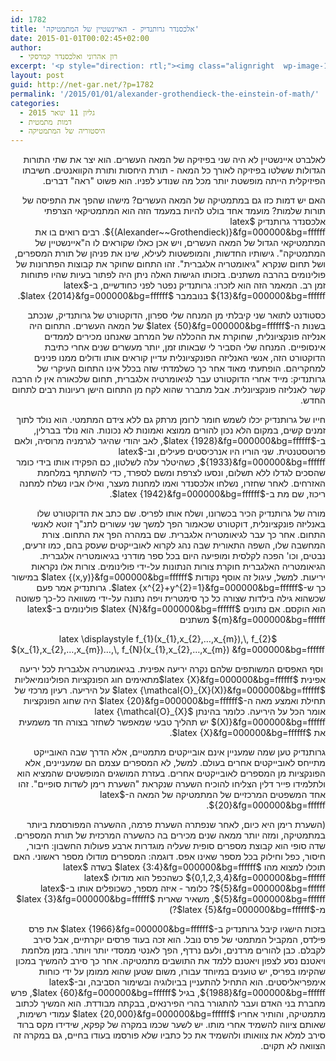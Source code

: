 ```yaml
---
id: 1782
title: 'אלכסנדר גרותנדיק - האיינשטיין של המתמטיקה'
date: 2015-01-01T00:02:45+02:00
author:
  - רון אהרוני ואלכסנדר קמרסקי
excerpt: '<p style="direction: rtl;"><img class="alignright  wp-image-1830" src="http://net-gar.net/wp-content/uploads/2015/01/alexanderGrotdnik.jpg" alt="alexanderGrotdnik" width="92" height="112" />לאלברט איינשטיין לא היה שני בפיזיקה של המאה העשרים. הוא יצר את שתי התורות הגדולות ששלטו בפיזיקה לאורך כל המאה - תורת היחסות ותורת הקוואנטים. האם יש דמות כזו גם במתמטיקה של המאה העשרים? מישהו שהפך את התפיסה של תורות שלמות? מועמד אחד בולט להיות במעמד הזה הוא המתמטיקאי הצרפתי אלכסנדר גרותנדיק. רבים רואים בו את המתמטיקאי הגדול של המאה העשרים, ויש אכן כאלו שקוראים לו ה"איינשטיין של המתמטיקה".</p>'
layout: post
guid: http://net-gar.net/?p=1782
permalink: '/2015/01/01/alexander-grothendieck-the-einstein-of-math/'
categories:
  - גליון 11 ינואר 2015
  - דמות מתמטית
  - היסטוריה של המתמטיקה
---
```

<p style="direction: rtl;">
  לאלברט איינשטיין לא היה שני בפיזיקה של המאה העשרים. הוא יצר את שתי התורות הגדולות ששלטו בפיזיקה לאורך כל המאה - תורת היחסות ותורת הקוואנטים. חשיבתו הפיזיקלית הייתה מופשטת יותר מכל מה שנודע לפניו. הוא פשוט "ראה" דברים.
</p>

<p style="direction: rtl;">
  האם יש דמות כזו גם במתמטיקה של המאה העשרים? מישהו שהפך את התפיסה של תורות שלמות? מועמד אחד בולט להיות במעמד הזה הוא המתמטיקאי הצרפתי אלכסנדר גרותנדיק $latex {(Alexander~~Grothendieck)}&fg=000000&bg=ffffff$. רבים רואים בו את המתמטיקאי הגדול של המאה העשרים, ויש אכן כאלו שקוראים לו ה"איינשטיין של המתמטיקה". גישותיו החדשות, והמופשטות לעילא, שינו את פניהן של תורת המספרים, ושל תחום שנקרא "גיאומטריה אלגברית". זהו התחום שחוקר את קבוצות הפתרונות של פולינומים בהרבה משתנים. בזכותו הגישות האלה ניתן היה לפתור בעיות שהיו פתוחות זמן רב. המאמר הזה הוא לזכרו: גרותנדיק נפטר לפני כחודשיים, ב-$latex {13}&fg=000000&bg=ffffff$ בנובמבר $latex {2014}&fg=000000&bg=ffffff$.
</p>

<p style="direction: rtl;">
  כסטודנט לתואר שני קיבלתי מן המנחה שלי ספרון, הדוקטורט של גרותנדיק, שנכתב בשנות ה-$latex {50}&fg=000000&bg=ffffff$ של המאה העשרים. התחום היה אנליזה פונקציונלית, שחוקרת את ההכללה של המרחב שאנחנו מכירים לממדים אינסופיים. המנחה שלי הסביר לי שבאותו זמן, יותר מעשרים שנים אחרי כתיבת הדוקטורט הזה, אנשי האנליזה הפונקציונלית עדיין קוראים אותו ודולים ממנו פנינים למחקריהם. הופתעתי מאוד אחר כך כשלמדתי שזה בכלל אינו התחום העיקרי של גרותנדיק: מייד אחרי הדוקטורט עבר לגיאומרטיה אלגברית, תחום שלכאורה אין לו הרבה קשר לאנליזה פונקציונלית. אבל מתברר שהוא לקח מן התחום הישן רעיונות רבים לתחום החדש.
</p>

<p style="direction: rtl;">
  חייו של גרותנדיק יכלו לשמש חומר לרומן מרתק גם ללא צידם המתמטי. הוא נולד לתוך זמנים קשים, במקום הלא נכון להורים ממוצא ואמונות לא נכונות. הוא נולד בברלין, ב-$latex {1928}&fg=000000&bg=ffffff$, לאב יהודי שהיגר לגרמניה מרוסיה, ולאם פרוטסטנטית. שני הוריו היו אנרכיסטים פעילים, וב-$latex {1933}&fg=000000&bg=ffffff$, כשהיטלר עלה לשלטון, כם הפקידו אותו בידי כומר שהסכים לגדלו ללא תשלום, ונסעו לצרפת ומשם לספרד, כדי להשתתף במלחמת האזרחים. לאחר שחזרו, נשלחו אלכסנדר ואמו למחנות מעצר, ואילו אביו נשלח למחנה ריכוז, שם מת ב-$latex {1942}&fg=000000&bg=ffffff$.
</p>

<p style="direction: rtl;">
  מורה של גרותנדיק הכיר בכשרונו, ושלח אותו לפריס. שם כתב את הדוקטורט שלו באנליזה פונקציונלית, דוקטורט שכאמור הפך למשך שני עשורים לתנ"ך זוטא לאנשי התחום. אחר כך עבר לגיאומטריה אלגברית. שם במהרה הפך את התחום. צורת המחשבה שלו, השפה התאורית שבה נהג לקרוא לאובייקטים שעסק בהם, כמו זרעים, נבטים, וכו' הפכה לקלסית ומופיעה היום בכל ספר מודרני בגיאומטריה אלגברית. הגיאומטריה האלגברית חוקרת צורות הנתונות על-ידי פולינומים. צורות אלו נקראות יריעות. למשל, עיגול זה אוסף נקודות $latex {(x,y)}&fg=000000&bg=ffffff$ במישור כך ש-$latex {x^{2}+y^{2}=1}&fg=000000&bg=ffffff$. גרותנדיק אמר פעם שכשהוא גילה בילדות שצורה כל כך סימטרית ויפה נתונה על-ידי משוואה כל-כך פשוטה הוא הוקסם. אם נתונים $latex {N}&fg=000000&bg=ffffff$ פולינומים ב-$latex {m}&fg=000000&bg=ffffff$ משתנים
</p>

<p style="direction: rtl;" align="center">
  $latex \displaystyle f_{1}(x_{1},x_{2},&#8230;,x_{m}),\, f_{2}(x_{1},x_{2},&#8230;,x_{m})&#8230;,\, f_{N}(x_{1},x_{2},&#8230;,x_{m}) &fg=000000&bg=ffffff$
</p>

<p style="direction: rtl;">
   וסף האפסים המשותפים שלהם נקרה יריעה אפינית. בגיאומטריה אלגברית לכל יריעה אפינית $latex {X}&fg=000000&bg=ffffff$מתאימים חוג הפונקציות הפולינומיאליות $latex {\mathcal{O}_{X}(X)}&fg=000000&bg=ffffff$ על היריעה. רעיון מרכזי של תחילת ואמצע מאה ה-$latex {20}&fg=000000&bg=ffffff$ היה שחוג הפונקציות אומר הכל על היריעה. כלומר בהינתן $latex {\mathcal{O}_{X}(X)}&fg=000000&bg=ffffff$ יש תהליך טבעי שמאפשר לשחזר בצורה חד משמעית את $latex {X}&fg=000000&bg=ffffff$.
</p>

<p style="direction: rtl;">
  גרותנדיק טען שמה שמעניין אינם אובייקטים מתמטיים, אלא הדרך שבה האובייקט מתייחס לאובייקטים אחרים בעולם. למשל, לא המספרים עצמם הם שמעניינים, אלא הפונקציות מן המספרים לאובייקטים אחרים. בעזרת המושגים המופשטים שהמציא הוא ולתלמידו פייר דלין הצליחו להוכיח השערה שנקראת "השערת רימן לשדות סופיים". זהו אחד המשפטים המרכזיים של המתמטיקה של המאה ה-$latex {20}&fg=000000&bg=ffffff$.
</p>

<p style="direction: rtl;">
  (השערת רימן היא כיום, לאחר שנפתרה השערת פרמה, ההשערה המפורסמת ביותר במתמטיקה, ומזה יותר ממאה שנים מכירים בה כהשערה המרכזית של תורת המספרים. שדה סופי הוא קבוצת מספרים סופית שעליה מוגדרות ארבע פעולות החשבון: חיבור, חיסור, כפל וחילוק בכל מספר שאינו אפס. דוגמה: המספרים מודולו מספר ראשוני. האם תוכלו למצוא מהו $latex {3:4}&fg=000000&bg=ffffff$ בשדה $latex {0,1,2,3,4}&fg=000000&bg=ffffff$ כשהכפל הוא מודולו $latex {5}&fg=000000&bg=ffffff$? כלומר - איזה מספר, כשכופלים אותו ב-$latex {5}&fg=000000&bg=ffffff$, משאיר שארית $latex {3}&fg=000000&bg=ffffff$ מ-$latex {5}&fg=000000&bg=ffffff$?)
</p>

<p style="direction: rtl;">
  בזכות הישגיו קיבל גרותנדיק ב-$latex {1966}&fg=000000&bg=ffffff$ את פרס פילדס, המקביל המתמטי של פרס נובל. הוא זכה בעוד פרסים יוקרתיים, אבל סירב לקבלם. כבן להורים מרדנים, ולעם נרדף, הפך לאנטי ממסדי יותר ויותר. בזמן מלחמת ויאטנם נסע לצפון ויאטנם ללמד את התושבים מתמטיקה. אחר כך סירב להמשיך במכון שהקימו בפריס, יש טוענים במיוחד עבורו, משום שטען שהוא ממומן על ידי כוחות אימפריאליסטים. הוא התחיל להתעניין בביולוגיה ובשימור הסביבה, וב-$latex {1988}&fg=000000&bg=ffffff$, בגיל $latex {60}&fg=000000&bg=ffffff$, פרש מחברת בני האדם ועבר להתגורר בהרי הפירנאים, בבקתה מבודדת. הוא המשיך לכתוב מתמטיקה, והותיר אחריו $latex {20,000}&fg=000000&bg=ffffff$ עמודי רשימות, שאותם ציווה להשמיד אחרי מותו. יש לשער שכמו במקרה של קפקא, שידידו מקס ברוד סירב למלא את צוואותו ולהשמיד את כל כתביו שלא פורסמו בעודו בחיים, גם במקרה זה הצוואה לא תקוים.
</p>